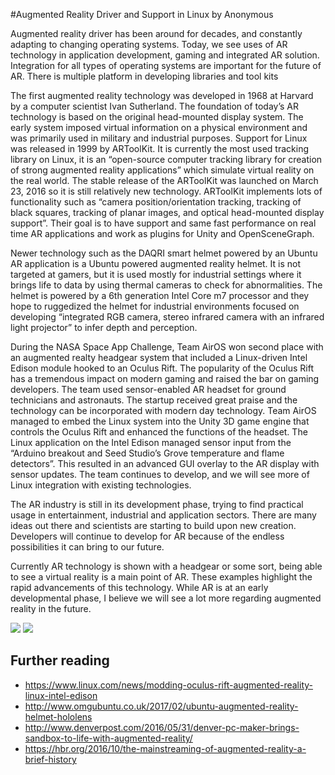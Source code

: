 #Augmented Reality Driver and Support in Linux
by Anonymous

Augmented reality driver has been around for decades, and constantly adapting to changing operating systems. Today, we see uses of AR technology in application development, gaming and integrated AR solution. Integration for all types of operating systems are important for the future of AR. There is multiple platform in developing libraries and tool kits

The first augmented reality technology was developed in 1968 at Harvard by a computer scientist Ivan Sutherland. The foundation of today’s AR technology is based on the original head-mounted display system. The early system imposed virtual information on a physical environment and was primarily used in military and industrial purposes. Support for Linux was released in 1999 by ARToolKit. It is currently the most used tracking library on Linux, it is an “open-source computer tracking library for creation of strong augmented reality applications” which simulate virtual reality on the real world. The stable release of the ARToolKit was launched on March 23, 2016 so it is still relatively new technology. ARToolKit implements lots of functionality such as “camera position/orientation tracking, tracking of black squares, tracking of planar images, and optical head-mounted display support”. Their goal is to have support and same fast performance on real time AR applications and work as plugins for Unity and OpenSceneGraph.

Newer technology such as the DAQRI smart helmet powered by an Ubuntu AR application is a Ubuntu powered augmented reality helmet. It is not targeted at gamers, but it is used mostly for industrial settings where it brings life to data by using thermal cameras to check for abnormalities. The helmet is powered by a 6th generation Intel Core m7 processor and they hope to ruggedized the helmet for industrial environments focused on developing “integrated RGB camera, stereo infrared camera with an infrared light projector” to infer depth and perception.

During the NASA Space App Challenge, Team AirOS won second place with an augmented realty headgear system that included a Linux-driven Intel Edison module hooked to an Oculus Rift. The popularity of the Oculus Rift has a tremendous impact on modern gaming and raised the bar on gaming developers. The team used sensor-enabled AR headset for ground technicians and astronauts. The startup received great praise and the technology can be incorporated with modern day technology. Team AirOS managed to embed the Linux system into the Unity 3D game engine that controls the Oculus Rift and enhanced the functions of the headset. The Linux application on the Intel Edison managed sensor input from the “Arduino breakout and Seed Studio’s Grove temperature and flame detectors”. This resulted in an advanced GUI overlay to the AR display with sensor updates. The team continues to develop, and we will see more of Linux integration with existing technologies.

The AR industry is still in its development phase, trying to find practical usage in entertainment, industrial and application sectors. There are many ideas out there and scientists are starting to build upon new creation. Developers will continue to develop for AR because of the endless possibilities it can bring to our future. 

Currently AR technology is shown with a headgear or some sort, being able to see a virtual reality is a main point of AR. These examples highlight the rapid advancements of this technology. While AR is at an early developmental phase, I believe we will see a lot more regarding augmented reality in the future.

<img src="/pix/reports/02-1.png" />

<img src="/pix/reports/02-2.png" />

## Further reading
- https://www.linux.com/news/modding-oculus-rift-augmented-reality-linux-intel-edison
- http://www.omgubuntu.co.uk/2017/02/ubuntu-augmented-reality-helmet-hololens
- http://www.denverpost.com/2016/05/31/denver-pc-maker-brings-sandbox-to-life-with-augmented-reality/
- https://hbr.org/2016/10/the-mainstreaming-of-augmented-reality-a-brief-history